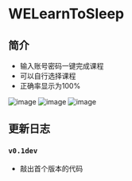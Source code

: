 # WELearnToSleep

## 简介
* 输入账号密码一键完成课程
* 可以自行选择课程
* 正确率显示为100%

![image](https://raw.githubusercontent.com/Avenshy/WELearnToSleep/master/preview1.png)
![image](https://raw.githubusercontent.com/Avenshy/WELearnToSleep/master/preview2.png)
![image](https://raw.githubusercontent.com/Avenshy/WELearnToSleep/master/preview3.png)


## 更新日志

### `v0.1dev`
* 敲出首个版本的代码
